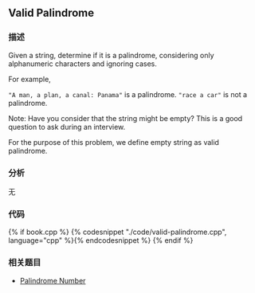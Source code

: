 ## Valid Palindrome


### 描述

Given a string, determine if it is a palindrome, considering only alphanumeric characters and ignoring cases.

For example,

`"A man, a plan, a canal: Panama"` is a palindrome.
`"race a car"` is not a palindrome.

Note:
Have you consider that the string might be empty? This is a good question to ask during an interview.

For the purpose of this problem, we define empty string as valid palindrome.


### 分析

无


### 代码

{% if book.cpp %}
  {% codesnippet "./code/valid-palindrome.cpp", language="cpp" %}{% endcodesnippet %}
{% endif %}


### 相关题目

* [Palindrome Number](palindrome-number.md)
